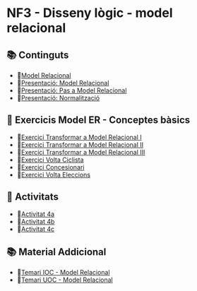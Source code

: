 # NF3 - Disseny lògic - model relacional

## :books: Continguts

* :closed_book:[Model Relacional](./continguts/M02_UF1_NF3_DOC00_SAPA_Model%20Relacional_v2023.pdf)
* :closed_book:[Presentació: Model Relacional](./continguts/M02_UF1_NF3_DOC01_Model%20Relacional_v2023.pdf)
* :closed_book:[Presentació: Pas a Model Relacional](./continguts/M02_UF1_NF3_DOC02_Pas%20a%20Model%20Relacional_v2023.pdf)
* :closed_book:[Presentació: Normalització](./continguts/M02_UF1_NF3_DOC00_SAPA_Normalitzacio_v2023.pdf)

## :notebook: Exercicis Model ER - Conceptes bàsics

* :pencil:[Exercici Transformar a Model Relacional I](./exercicis/M02_UF1_NF3_EXE00_Transformar_a_Model_Relacional_I_v2023.docx)
* :pencil:[Exercici Transformar a Model Relacional II](./exercicis/M02_UF1_NF3_EXE00_Transformar_a_Model_Relacional_II_v2023.docx)
* :pencil:[Exercici Transformar a Model Relacional III](./exercicis/M02_UF1_NF3_EXE00_Transformar_a_Model_Relacional_III_v2023.docx)
* :pencil:[Exercici Volta Ciclista](./exercicis/M02_UF1_NF3_EXE03_Exercici_VoltaCiclista.docx)
* :pencil:[Exercici Concesionari](./exercicis/M02_UF1_NF3_EXE05_Exercici-Concesionari.docx)
* :pencil:[Exercici Volta Eleccions](./exercicis/M02_UF1_NF3_EXE04_Exercici-Eleccions.docx)

## :pencil: Activitats

* :pencil:[Activitat 4a](./activitats/M02_UF1_NF3_Pràctica_A04A_Definició_v2023.docx)
* :pencil:[Activitat 4b](./activitats//M02_UF1_NF3_Pràctica_A04B_B_Definició_v2023.docx)
* :pencil:[Activitat 4c](./activitats/M02_UF1_NF3_Pràctica_A04C_C_Models%20Relacional.docx)

## :books: Material Addicional

* :closed_book:[Temari IOC - Model Relacional](./continguts/M02_UF1_NF3_DOC00_IOC_Model%20Relacional_v2023.pdf)
* :closed_book:[Temari UOC - Model Relacional](./continguts/M02_UF1_NF3_DOC00_UOC_Model%20Relacional_v2023.pdf)